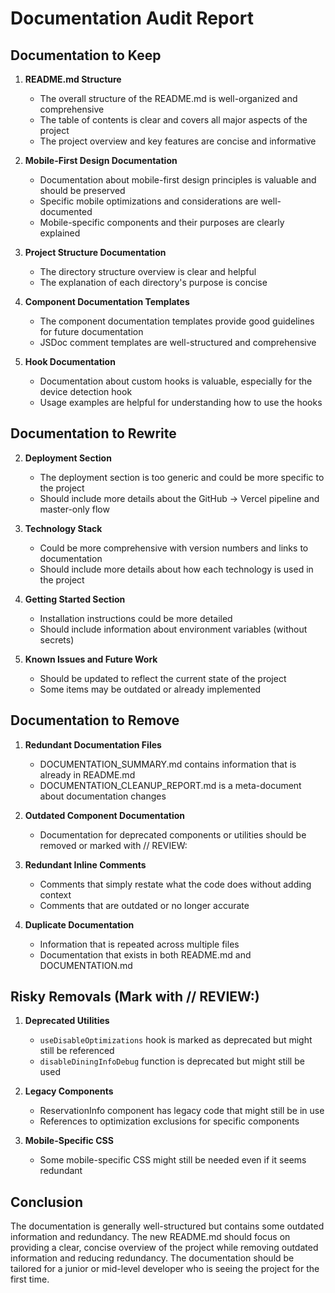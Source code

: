 # Documentation Audit Report

## Documentation to Keep

1. **README.md Structure**
   - The overall structure of the README.md is well-organized and comprehensive
   - The table of contents is clear and covers all major aspects of the project
   - The project overview and key features are concise and informative

2. **Mobile-First Design Documentation**
   - Documentation about mobile-first design principles is valuable and should be preserved
   - Specific mobile optimizations and considerations are well-documented
   - Mobile-specific components and their purposes are clearly explained

3. **Project Structure Documentation**
   - The directory structure overview is clear and helpful
   - The explanation of each directory's purpose is concise

4. **Component Documentation Templates**
   - The component documentation templates provide good guidelines for future documentation
   - JSDoc comment templates are well-structured and comprehensive

5. **Hook Documentation**
   - Documentation about custom hooks is valuable, especially for the device detection hook
   - Usage examples are helpful for understanding how to use the hooks

## Documentation to Rewrite



2. **Deployment Section**
   - The deployment section is too generic and could be more specific to the project
   - Should include more details about the GitHub → Vercel pipeline and master-only flow

3. **Technology Stack**
   - Could be more comprehensive with version numbers and links to documentation
   - Should include more details about how each technology is used in the project

4. **Getting Started Section**
   - Installation instructions could be more detailed
   - Should include information about environment variables (without secrets)

5. **Known Issues and Future Work**
   - Should be updated to reflect the current state of the project
   - Some items may be outdated or already implemented

## Documentation to Remove

1. **Redundant Documentation Files**
   - DOCUMENTATION_SUMMARY.md contains information that is already in README.md
   - DOCUMENTATION_CLEANUP_REPORT.md is a meta-document about documentation changes

2. **Outdated Component Documentation**
   - Documentation for deprecated components or utilities should be removed or marked with // REVIEW:

3. **Redundant Inline Comments**
   - Comments that simply restate what the code does without adding context
   - Comments that are outdated or no longer accurate

4. **Duplicate Documentation**
   - Information that is repeated across multiple files
   - Documentation that exists in both README.md and DOCUMENTATION.md

## Risky Removals (Mark with // REVIEW:)

1. **Deprecated Utilities**
   - `useDisableOptimizations` hook is marked as deprecated but might still be referenced
   - `disableDiningInfoDebug` function is deprecated but might still be used

2. **Legacy Components**
   - ReservationInfo component has legacy code that might still be in use
   - References to optimization exclusions for specific components

3. **Mobile-Specific CSS**
   - Some mobile-specific CSS might still be needed even if it seems redundant

## Conclusion

The documentation is generally well-structured but contains some outdated information and redundancy. The new README.md should focus on providing a clear, concise overview of the project while removing outdated information and reducing redundancy. The documentation should be tailored for a junior or mid-level developer who is seeing the project for the first time.

